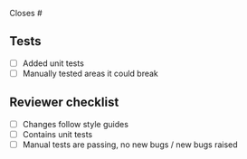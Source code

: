 Closes #

## Tests

- [ ] Added unit tests
- [ ] Manually tested areas it could break

## Reviewer checklist

- [ ] Changes follow style guides
- [ ] Contains unit tests
- [ ] Manual tests are passing, no new bugs / new bugs raised

